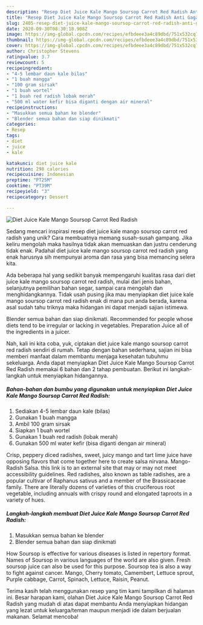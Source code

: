 ```yaml
---
description: "Resep Diet Juice Kale Mango Soursop Carrot Red Radish Anti Gagal"
title: "Resep Diet Juice Kale Mango Soursop Carrot Red Radish Anti Gagal"
slug: 2405-resep-diet-juice-kale-mango-soursop-carrot-red-radish-anti-gagal
date: 2020-09-30T08:30:18.908Z
image: https://img-global.cpcdn.com/recipes/efbdeee3a4c89dbd/751x532cq70/diet-juice-kale-mango-soursop-carrot-red-radish-foto-resep-utama.jpg
thumbnail: https://img-global.cpcdn.com/recipes/efbdeee3a4c89dbd/751x532cq70/diet-juice-kale-mango-soursop-carrot-red-radish-foto-resep-utama.jpg
cover: https://img-global.cpcdn.com/recipes/efbdeee3a4c89dbd/751x532cq70/diet-juice-kale-mango-soursop-carrot-red-radish-foto-resep-utama.jpg
author: Christopher Stevens
ratingvalue: 3.7
reviewcount: 5
recipeingredient:
- "4-5 lembar daun kale bilas"
- "1 buah mangga"
- "100 gram sirsak"
- "1 buah wortel"
- "1 buah red radish lobak merah"
- "500 ml water kefir bisa diganti dengan air mineral"
recipeinstructions:
- "Masukkan semua bahan ke blender"
- "Blender semua bahan dan siap dinikmati"
categories:
- Resep
tags:
- diet
- juice
- kale

katakunci: diet juice kale 
nutrition: 298 calories
recipecuisine: Indonesian
preptime: "PT25M"
cooktime: "PT39M"
recipeyield: "3"
recipecategory: Dessert

---
```



![Diet Juice Kale Mango Soursop Carrot Red Radish](https://img-global.cpcdn.com/recipes/efbdeee3a4c89dbd/751x532cq70/diet-juice-kale-mango-soursop-carrot-red-radish-foto-resep-utama.jpg)

Sedang mencari inspirasi resep diet juice kale mango soursop carrot red radish yang unik? Cara membuatnya memang susah-susah gampang. Jika keliru mengolah maka hasilnya tidak akan memuaskan dan justru cenderung tidak enak. Padahal diet juice kale mango soursop carrot red radish yang enak harusnya sih mempunyai aroma dan rasa yang bisa memancing selera kita.

Ada beberapa hal yang sedikit banyak mempengaruhi kualitas rasa dari diet juice kale mango soursop carrot red radish, mulai dari jenis bahan, selanjutnya pemilihan bahan segar, sampai cara mengolah dan menghidangkannya. Tidak usah pusing jika mau menyiapkan diet juice kale mango soursop carrot red radish enak di mana pun anda berada, karena asal sudah tahu triknya maka hidangan ini dapat menjadi sajian istimewa.

Blender semua bahan dan siap dinikmati. Recommended for people whose diets tend to be irregular or lacking in vegetables. Preparation Juice all of the ingredients in a juicer.


Nah, kali ini kita coba, yuk, ciptakan diet juice kale mango soursop carrot red radish sendiri di rumah. Tetap dengan bahan sederhana, sajian ini bisa memberi manfaat dalam membantu menjaga kesehatan tubuhmu sekeluarga. Anda dapat menyiapkan Diet Juice Kale Mango Soursop Carrot Red Radish memakai 6 bahan dan 2 tahap pembuatan. Berikut ini langkah-langkah untuk menyiapkan hidangannya.

<!--inarticleads1-->

##### Bahan-bahan dan bumbu yang digunakan untuk menyiapkan Diet Juice Kale Mango Soursop Carrot Red Radish:

1. Sediakan 4-5 lembar daun kale (bilas)
1. Gunakan 1 buah mangga
1. Ambil 100 gram sirsak
1. Siapkan 1 buah wortel
1. Gunakan 1 buah red radish (lobak merah)
1. Gunakan 500 ml water kefir (bisa diganti dengan air mineral)


Crisp, peppery diced radishes, sweet, juicy mango and tart lime juice have opposing flavors that come together here to create salsa nirvana. Mango-Radish Salsa. this link is to an external site that may or may not meet accessibility guidelines. Red radishes, also known as table radishes, are a popular cultivar of Raphanus sativus and a member of the Brassicaceae family. There are literally dozens of varieties of this cruciferous root vegetable, including annuals with crispy round and elongated taproots in a variety of hues. 

<!--inarticleads2-->

##### Langkah-langkah membuat Diet Juice Kale Mango Soursop Carrot Red Radish:

1. Masukkan semua bahan ke blender
1. Blender semua bahan dan siap dinikmati


How Soursop is effective for various diseases is listed in repertory format. Names of Soursop in various languages of the world are also given. Fresh soursop juice can also be used for this purpose. Soursop tea is also a way to fight against cancer. Mango, Cherry tomato, Camembert, Lettuce sprout, Purple cabbage, Carrot, Spinach, Lettuce, Raisin, Peanut. 

Terima kasih telah menggunakan resep yang tim kami tampilkan di halaman ini. Besar harapan kami, olahan Diet Juice Kale Mango Soursop Carrot Red Radish yang mudah di atas dapat membantu Anda menyiapkan hidangan yang lezat untuk keluarga/teman maupun menjadi ide dalam berjualan makanan. Selamat mencoba!
